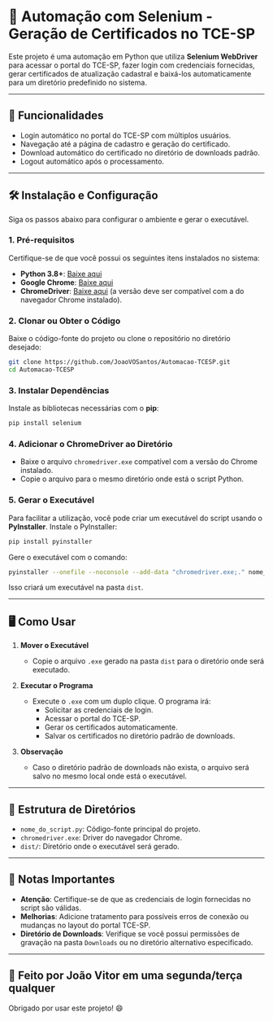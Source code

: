 
# 🐍 Automação com Selenium - Geração de Certificados no TCE-SP

Este projeto é uma automação em Python que utiliza **Selenium WebDriver** para acessar o portal do TCE-SP, fazer login com credenciais fornecidas, gerar certificados de atualização cadastral e baixá-los automaticamente para um diretório predefinido no sistema.

---

## 🚀 Funcionalidades

- Login automático no portal do TCE-SP com múltiplos usuários.
- Navegação até a página de cadastro e geração do certificado.
- Download automático do certificado no diretório de downloads padrão.
- Logout automático após o processamento.

---

## 🛠️ Instalação e Configuração

Siga os passos abaixo para configurar o ambiente e gerar o executável.

### 1. **Pré-requisitos**

Certifique-se de que você possui os seguintes itens instalados no sistema:

- **Python 3.8+**: [Baixe aqui](https://www.python.org/downloads/)
- **Google Chrome**: [Baixe aqui](https://www.google.com/intl/pt-BR/chrome/)
- **ChromeDriver**: [Baixe aqui](https://chromedriver.chromium.org/downloads) (a versão deve ser compatível com a do navegador Chrome instalado).

### 2. **Clonar ou Obter o Código**

Baixe o código-fonte do projeto ou clone o repositório no diretório desejado:

```bash
git clone https://github.com/JoaoVOSantos/Automacao-TCESP.git
cd Automacao-TCESP
```

### 3. **Instalar Dependências**

Instale as bibliotecas necessárias com o **pip**:

```bash
pip install selenium
```

### 4. **Adicionar o ChromeDriver ao Diretório**

- Baixe o arquivo `chromedriver.exe` compatível com a versão do Chrome instalado.
- Copie o arquivo para o mesmo diretório onde está o script Python.

### 5. **Gerar o Executável**

Para facilitar a utilização, você pode criar um executável do script usando o **PyInstaller**. Instale o PyInstaller:

```bash
pip install pyinstaller
```

Gere o executável com o comando:

```bash
pyinstaller --onefile --noconsole --add-data "chromedriver.exe;." nome_do_script.py
```

Isso criará um executável na pasta `dist`.

---

## 🖥️ Como Usar

1. **Mover o Executável**
   - Copie o arquivo `.exe` gerado na pasta `dist` para o diretório onde será executado.

2. **Executar o Programa**
   - Execute o `.exe` com um duplo clique. O programa irá:
     - Solicitar as credenciais de login.
     - Acessar o portal do TCE-SP.
     - Gerar os certificados automaticamente.
     - Salvar os certificados no diretório padrão de downloads.

3. **Observação**
   - Caso o diretório padrão de downloads não exista, o arquivo será salvo no mesmo local onde está o executável.

---

## 📂 Estrutura de Diretórios

- `nome_do_script.py`: Código-fonte principal do projeto.
- `chromedriver.exe`: Driver do navegador Chrome.
- `dist/`: Diretório onde o executável será gerado.

---

## 📝 Notas Importantes

- **Atenção**: Certifique-se de que as credenciais de login fornecidas no script são válidas.
- **Melhorias**: Adicione tratamento para possíveis erros de conexão ou mudanças no layout do portal TCE-SP.
- **Diretório de Downloads**: Verifique se você possui permissões de gravação na pasta `Downloads` ou no diretório alternativo especificado.

---

## 📅 Feito por João Vitor em uma segunda/terça qualquer

Obrigado por usar este projeto! 😄
